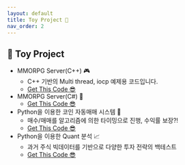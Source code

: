 ```yaml
---
layout: default
title: Toy Project 🎠
nav_order: 2
---
```


## 🎠 Toy Project

* MMORPG Server(C++) 🎮
    * C++ 기반의 Multi thread, iocp 예제용 코드입니다.
    * [Get This Code 😎]()
* MMORPG Server(C#) 🎲
    * [Get This Code 😎]()
* Python을 이용한 코인 자동매매 시스템 💸
    * 매수/매매를 알고리즘에 의한 타이밍으로 진행, 수익률 보장?!
    * [Get This Code 😎]()
* Python을 이용한 Quant 분석 📈
    * 과거 주식 빅데이터를 기반으로 다양한 투자 전략의 백테스트
    * [Get This Code 😎]()